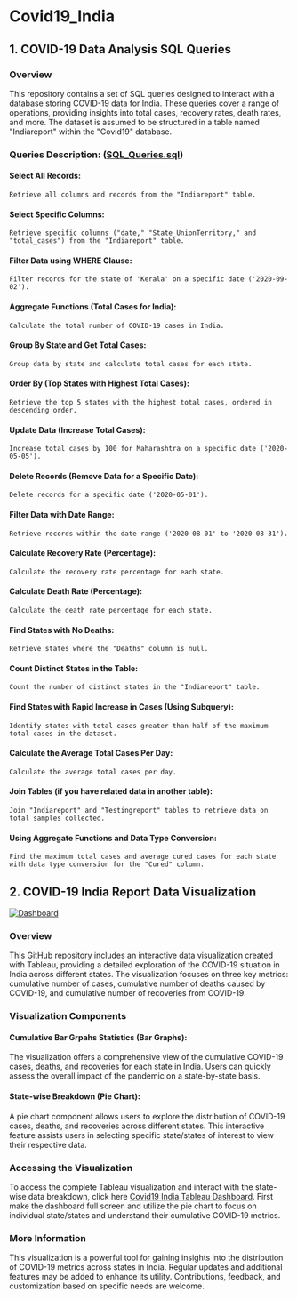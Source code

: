 # Covid19_India
## 1. COVID-19 Data Analysis SQL Queries

### Overview
This repository contains a set of SQL queries designed to interact with a database storing COVID-19 data for India. These queries cover a range of operations, providing insights into total cases, recovery rates, death rates, and more. The dataset is assumed to be structured in a table named "Indiareport" within the "Covid19" database.

### Queries Description: ([SQL_Queries.sql](https://github.com/Mahi4052/Covid19_India/blob/main/SQL_Quieres.sql))

#### Select All Records:
    Retrieve all columns and records from the "Indiareport" table.
#### Select Specific Columns:
    Retrieve specific columns ("date," "State_UnionTerritory," and "total_cases") from the "Indiareport" table.
#### Filter Data using WHERE Clause:
    Filter records for the state of 'Kerala' on a specific date ('2020-09-02').
#### Aggregate Functions (Total Cases for India):
    Calculate the total number of COVID-19 cases in India.
#### Group By State and Get Total Cases:
    Group data by state and calculate total cases for each state.
#### Order By (Top States with Highest Total Cases):
    Retrieve the top 5 states with the highest total cases, ordered in descending order.
#### Update Data (Increase Total Cases):
    Increase total cases by 100 for Maharashtra on a specific date ('2020-05-05').
#### Delete Records (Remove Data for a Specific Date):
    Delete records for a specific date ('2020-05-01').
#### Filter Data with Date Range:
    Retrieve records within the date range ('2020-08-01' to '2020-08-31').
#### Calculate Recovery Rate (Percentage):
    Calculate the recovery rate percentage for each state.
#### Calculate Death Rate (Percentage):
    Calculate the death rate percentage for each state.
#### Find States with No Deaths:
    Retrieve states where the "Deaths" column is null.
#### Count Distinct States in the Table:
    Count the number of distinct states in the "Indiareport" table.
#### Find States with Rapid Increase in Cases (Using Subquery):
    Identify states with total cases greater than half of the maximum total cases in the dataset.
#### Calculate the Average Total Cases Per Day:
    Calculate the average total cases per day.
#### Join Tables (if you have related data in another table):
    Join "Indiareport" and "Testingreport" tables to retrieve data on total samples collected.
#### Using Aggregate Functions and Data Type Conversion:
    Find the maximum total cases and average cured cases for each state with data type conversion for the "Cured" column.

## 2. COVID-19 India Report Data Visualization
[![Dashboard](https://github.com/Mahi4052/Covid19_India/assets/95848665/6a1bfcc4-e942-4b90-b542-5f1ae307fcff)](https://public.tableau.com/app/profile/mahesh.ratnaparkhe/viz/Covid_19_17070654779450/Dashboard1)

### Overview
This GitHub repository includes an interactive data visualization created with Tableau, providing a detailed exploration of the COVID-19 situation in India across different states. The visualization focuses on three key metrics: cumulative number of cases, cumulative number of deaths caused by COVID-19, and cumulative number of recoveries from COVID-19.

### Visualization Components
#### Cumulative Bar Grpahs Statistics (Bar Graphs):
The visualization offers a comprehensive view of the cumulative COVID-19 cases, deaths, and recoveries for each state in India. Users can quickly assess the overall impact of the pandemic on a state-by-state basis.

#### State-wise Breakdown (Pie Chart):
A pie chart component allows users to explore the distribution of COVID-19 cases, deaths, and recoveries across different states. This interactive feature assists users in selecting specific state/states of interest to view their respective data.


### Accessing the Visualization
To access the complete Tableau visualization and interact with the state-wise data breakdown, click here [Covid19 India Tableau Dashboard](https://public.tableau.com/app/profile/mahesh.ratnaparkhe/viz/Covid_19_17070654779450/Dashboard1). First make the dashboard full screen and utilize the pie chart to focus on individual state/states and understand their cumulative COVID-19 metrics.


### More Information
This visualization is a powerful tool for gaining insights into the distribution of COVID-19 metrics across states in India. Regular updates and additional features may be added to enhance its utility. Contributions, feedback, and customization based on specific needs are welcome.




